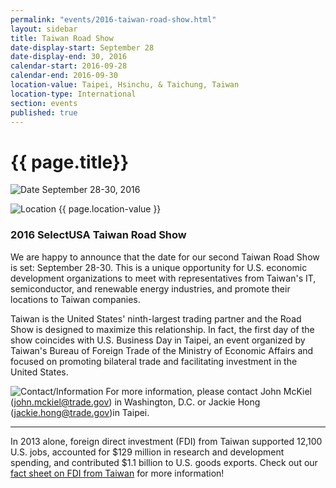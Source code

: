 ```yaml
---
permalink: "events/2016-taiwan-road-show.html"
layout: sidebar
title: Taiwan Road Show
date-display-start: September 28
date-display-end: 30, 2016
calendar-start: 2016-09-28
calendar-end: 2016-09-30
location-value: Taipei, Hsinchu, & Taichung, Taiwan
location-type: International
section: events
published: true
---
```


# {{ page.title}}

![Date](https://google.github.io/material-design-icons/action/svg/design/ic_event_24px.svg "Date") September 28-30, 2016

![Location](http://google.github.io/material-design-icons/social/svg/design/ic_location_city_24px.svg "Location") {{ page.location-value }}

### 2016 SelectUSA Taiwan Road Show

We are happy to announce that the date for our second Taiwan Road Show is set: September 28-30. This is a unique opportunity for U.S. economic development organizations to meet with representatives from Taiwan's IT, semiconductor, and renewable energy industries, and promote their locations to Taiwan companies. 

Taiwan is the United States' ninth-largest trading partner and the Road Show is designed to maximize this relationship. In fact, the first day of the show coincides with U.S. Business Day in Taipei, an event organized by Taiwan's Bureau of Foreign Trade of the Ministry of Economic Affairs and focused on promoting bilateral trade and facilitating investment in the United States.

![Contact/Information](http://google.github.io/material-design-icons/action/svg/design/ic_speaker_notes_24px.svg "Contact/Information") For more information, please contact John McKiel ([john.mckiel@trade.gov](mailto:john.mckiel@trade.gov)) in Washington, D.C. or Jackie Hong ([jackie.hong@trade.gov](mailto:jackie.hong@trade.gov))in Taipei.

---

In 2013 alone, foreign direct investment (FDI) from Taiwan supported 12,100 U.S. jobs, accounted for $129 million in research and development spending, and contributed $1.1 billion to U.S. goods exports. Check out our [fact sheet on FDI from Taiwan](https://www.selectusa.gov/country-fact-sheet/Taiwan) for more information!
